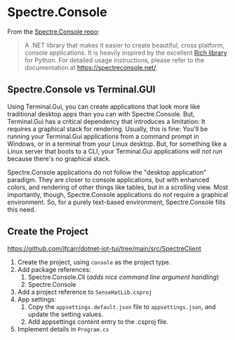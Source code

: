 # Spectre.Console

From the [Spectre.Console repo](https://github.com/spectreconsole/spectre.console):

> A .NET library that makes it easier to create beautiful, cross platform, console applications.  It is heavily inspired by the excellent [Rich library](https://github.com/willmcgugan/rich) for Python. For detailed usage instructions, please refer to the documentation at <https://spectreconsole.net/>.

## Spectre.Console vs Terminal.GUI

Using Terminal.Gui, you can create applications that look more like traditional desktop apps than you can with Spectre.Console.  But, Terminal.Gui has a critical dependency that introduces a limitation: It requires a graphical stack for rendering.  Usually, this is fine: You'll be running your Terminal.Gui applications from a command prompt in Windows, or in a terminal from your Linux desktop.  But, for something like a Linux server that boots to a CLI, your Terminal.Gui applications _will not run_ because there's no graphical stack.

Spectre.Console applications do not follow the "desktop application" paradigm.  They are closer to console applications, but with enhanced colors, and rendering of other things like tables, but in a scrolling view.  Most importantly, though, Spectre.Console applications do _not_ require a graphical environment.  So, for a purely text-based environment, Spectre.Console fills this need.

## Create the Project

<https://github.com/jfcarr/dotnet-iot-tui/tree/main/src/SpectreClient>

1. Create the project, using `console` as the project type.
1. Add package references:
   1. Spectre.Console.Cli (_adds nice command line argument handling_)
   1. Spectre.Console
1. Add a project reference to `SenseHatLib.csproj`
1. App settings:
   1. Copy the `appsettings.default.json` file to `appsettings.json`, and update the setting values.
   1. Add appsettings content entry to the .csproj file.
1. Implement details in `Program.cs`

